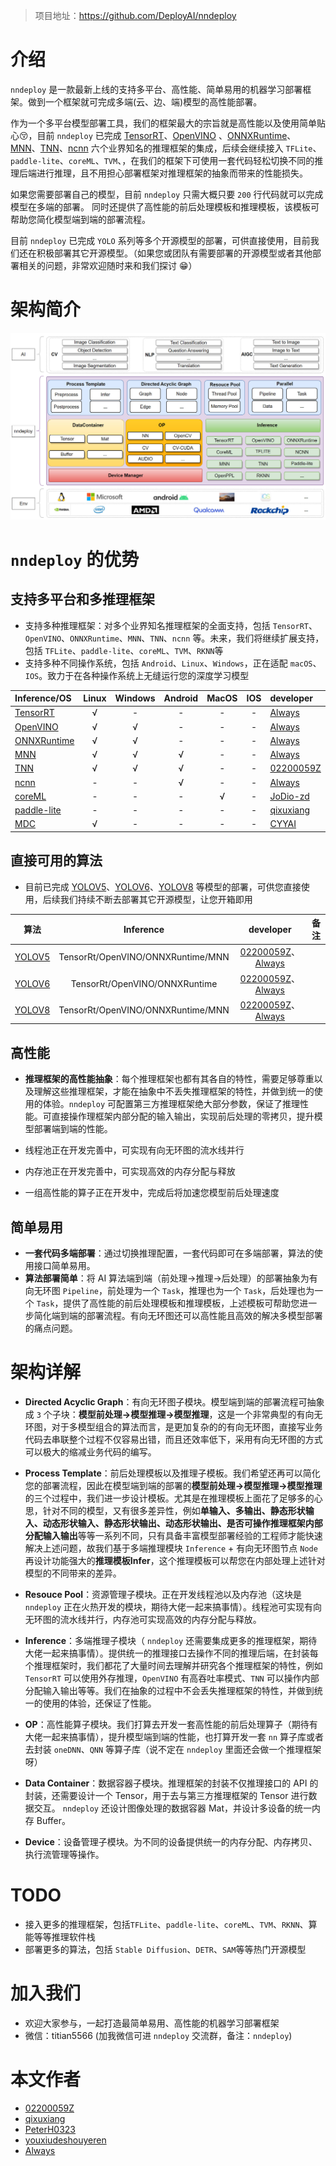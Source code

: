 
> 项目地址：<https://github.com/DeployAI/nndeploy>

# 介绍

`nndeploy` 是一款最新上线的支持多平台、高性能、简单易用的机器学习部署框架。做到一个框架就可完成多端(云、边、端)模型的高性能部署。

作为一个多平台模型部署工具，我们的框架最大的宗旨就是高性能以及使用简单贴心😚，目前 `nndeploy` 已完成 [TensorRT](https://github.com/NVIDIA/TensorRT)、[OpenVINO](https://github.com/openvinotoolkit/openvino) 、[ONNXRuntime](https://github.com/microsoft/onnxruntime)、[MNN](https://github.com/alibaba/MNN)、[TNN](https://github.com/Tencent/TNN)、[ncnn](https://github.com/Tencent/ncnn/) 六个业界知名的推理框架的集成，后续会继续接入 `TFLite`、`paddle-lite`、`coreML`、`TVM`、，在我们的框架下可使用一套代码轻松切换不同的推理后端进行推理，且不用担心部署框架对推理框架的抽象而带来的性能损失。

如果您需要部署自己的模型，目前 `nndeploy` 只需大概只要 `200` 行代码就可以完成模型在多端的部署。 同时还提供了高性能的前后处理模板和推理模板，该模板可帮助您简化模型端到端的部署流程。

目前 `nndeploy` 已完成 `YOLO` 系列等多个开源模型的部署，可供直接使用，目前我们还在积极部署其它开源模型。（如果您或团队有需要部署的开源模型或者其他部署相关的问题，非常欢迎随时来和我们探讨 😁）

# 架构简介

![Architecture](../../image/architecture.jpg)

# `nndeploy` 的优势

## 支持多平台和多推理框架

- 支持多种推理框架：对多个业界知名推理框架的全面支持，包括 `TensorRT`、`OpenVINO`、`ONNXRuntime`、`MNN`、`TNN`、`ncnn` 等。未来，我们将继续扩展支持，包括 `TFLite`、`paddle-lite`、`coreML`、`TVM`、`RKNN`等
- 支持多种不同操作系统，包括 `Android`、`Linux`、`Windows`，正在适配 `macOS`、`IOS`。致力于在各种操作系统上无缝运行您的深度学习模型

| Inference/OS                                               | Linux | Windows | Android | MacOS |  IOS  | developer                                 | remarks |
| :--------------------------------------------------------- | :---: | :-----: | :-----: | :---: | :---: | :---------------------------------------- | :-----: |
| [TensorRT](https://github.com/NVIDIA/TensorRT)             |   √   |    -    |    -    |   -   |   -   | [Always](https://github.com/Alwaysssssss) |         |
| [OpenVINO](https://github.com/openvinotoolkit/openvino)    |   √   |    √    |    -    |   -   |   -   | [Always](https://github.com/Alwaysssssss) |         |
| [ONNXRuntime](https://github.com/microsoft/onnxruntime)    |   √   |    √    |    -    |   -   |   -   | [Always](https://github.com/Alwaysssssss) |         |
| [MNN](https://github.com/alibaba/MNN)                      |   √   |    √    |    √    |   -   |   -   | [Always](https://github.com/Alwaysssssss) |         |
| [TNN](https://github.com/Tencent/TNN)                      |   √   |    √    |    √    |   -   |   -   | [02200059Z](https://github.com/02200059Z) |         |
| [ncnn](https://github.com/Tencent/ncnn)                    |   -   |    -    |    √    |   -   |   -   | [Always](https://github.com/Alwaysssssss) |         |
| [coreML](https://github.com/apple/coremltools)             |   -   |    -    |    -    |   √   |   -   | [JoDio-zd](https://github.com/JoDio-zd)   |         |
| [paddle-lite](https://github.com/PaddlePaddle/Paddle-Lite) |   -   |    -    |    -    |   -   |   -   | [qixuxiang](https://github.com/qixuxiang) |         |
| [MDC](https://github.com/PaddlePaddle/Paddle-Lite)         |   √   |    -    |    -    |   -   |   -   | [CYYAI](https://github.com/CYYAI)         |         |



## 直接可用的算法

- 目前已完成 [YOLOV5](https://github.com/ultralytics/yolov5)、[YOLOV6](https://github.com/meituan/YOLOv6)、[YOLOV8](https://github.com/ultralytics) 等模型的部署，可供您直接使用，后续我们持续不断去部署其它开源模型，让您开箱即用

|                      算法                       |             Inference             |                                       developer                                       | 备注  |
| :---------------------------------------------: | :-------------------------------: | :----------------------------------------------------------------------------------: | :---: |
| [YOLOV5](https://github.com/ultralytics/yolov5) | TensorRt/OpenVINO/ONNXRuntime/MNN | [02200059Z](https://github.com/02200059Z)、[Always](https://github.com/Alwaysssssss) |       |
|   [YOLOV6](https://github.com/meituan/YOLOv6)   |   TensorRt/OpenVINO/ONNXRuntime   | [02200059Z](https://github.com/02200059Z)、[Always](https://github.com/Alwaysssssss) |       |
|    [YOLOV8](https://github.com/ultralytics)     | TensorRt/OpenVINO/ONNXRuntime/MNN | [02200059Z](https://github.com/02200059Z)、[Always](https://github.com/Alwaysssssss) |       |

## 高性能

- **推理框架的高性能抽象**：每个推理框架也都有其各自的特性，需要足够尊重以及理解这些推理框架，才能在抽象中不丢失推理框架的特性，并做到统一的使用的体验。`nndeploy` 可配置第三方推理框架绝大部分参数，保证了推理性能。可直接操作理框架内部分配的输入输出，实现前后处理的零拷贝，提升模型部署端到端的性能。
  
- 线程池正在开发完善中，可实现有向无环图的流水线并行
  
- 内存池正在开发完善中，可实现高效的内存分配与释放
  
- 一组高性能的算子正在开发中，完成后将加速您模型前后处理速度

## 简单易用

- **一套代码多端部署**：通过切换推理配置，一套代码即可在多端部署，算法的使用接口简单易用。
- **算法部署简单**：将 AI 算法端到端（前处理->推理->后处理）的部署抽象为有向无环图 `Pipeline`，前处理为一个 `Task`，推理也为一个 `Task`，后处理也为一个 `Task`，提供了高性能的前后处理模板和推理模板，上述模板可帮助您进一步简化端到端的部署流程。有向无环图还可以高性能且高效的解决多模型部署的痛点问题。

# 架构详解

- **Directed Acyclic Graph**：有向无环图子模块。模型端到端的部署流程可抽象成 `3` 个子块：**模型前处理->模型推理->模型推理**，这是一个非常典型的有向无环图，对于多模型组合的算法而言，是更加复杂的的有向无环图，直接写业务代码去串联整个过程不仅容易出错，而且还效率低下，采用有向无环图的方式可以极大的缩减业务代码的编写。

- **Process Template**：前后处理模板以及推理子模板。我们希望还再可以简化您的部署流程，因此在模型端到端的部署的**模型前处理->模型推理->模型推理**的三个过程中，我们进一步设计模板。尤其是在推理模板上面花了足够多的心思，针对不同的模型，又有很多差异性，例如**单输入、多输出、静态形状输入、动态形状输入、静态形状输出、动态形状输出、是否可操作推理框架内部分配输入输出**等等一系列不同，只有具备丰富模型部署经验的工程师才能快速解决上述问题，故我们基于多端推理模块 `Inference` + 有向无环图节点 `Node` 再设计功能强大的**推理模板Infer**，这个推理模板可以帮您在内部处理上述针对模型的不同带来的差异。
  
- **Resouce Pool**：资源管理子模块。正在开发线程池以及内存池（这块是 `nndeploy` 正在火热开发的模块，期待大佬一起来搞事情）。线程池可实现有向无环图的流水线并行，内存池可实现高效的内存分配与释放。

- **Inference**：多端推理子模块（ `nndeploy` 还需要集成更多的推理框架，期待大佬一起来搞事情）。提供统一的推理接口去操作不同的推理后端，在封装每个推理框架时，我们都花了大量时间去理解并研究各个推理框架的特性，例如 `TensorRT` 可以使用外存推理，`OpenVINO` 有高吞吐率模式、`TNN` 可以操作内部分配输入输出等等。我们在抽象的过程中不会丢失推理框架的特性，并做到统一的使用的体验，还保证了性能。

- **OP**：高性能算子模块。我们打算去开发一套高性能的前后处理算子（期待有大佬一起来搞事情），提升模型端到端的性能，也打算开发一套 `nn` 算子库或者去封装 `oneDNN`、`QNN` 等算子库（说不定在 `nndeploy` 里面还会做一个推理框架呀）

- **Data Container**：数据容器子模块。推理框架的封装不仅推理接口的 API 的封装，还需要设计一个 Tensor，用于去与第三方推理框架的 Tensor 进行数据交互。 `nndeploy` 还设计图像处理的数据容器 Mat，并设计多设备的统一内存 Buffer。

- **Device**：设备管理子模块。为不同的设备提供统一的内存分配、内存拷贝、执行流管理等操作。

# TODO

- 接入更多的推理框架，包括`TFLite`、`paddle-lite`、`coreML`、`TVM`、`RKNN`、算能等等推理软件栈
- 部署更多的算法，包括 `Stable Diffusion`、`DETR`、`SAM`等等热门开源模型

# 加入我们

- 欢迎大家参与，一起打造最简单易用、高性能的机器学习部署框架
- 微信：titian5566 (加我微信可进 `nndeploy` 交流群，备注：`nndeploy`)

# 本文作者

- [02200059Z](https://github.com/02200059Z)
- [qixuxiang](https://github.com/qixuxiang)
- [PeterH0323](https://github.com/PeterH0323)
- [youxiudeshouyeren](https://github.com/youxiudeshouyeren)
- [Always](https://github.com/Alwaysssssss)
